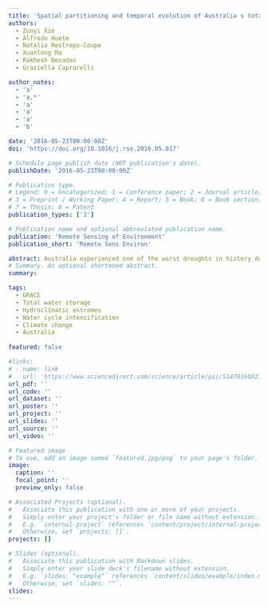 ```yaml
---
title: 'Spatial partitioning and temporal evolution of Australia s total water storage under extreme hydroclimatic impacts'
authors:
  - Zunyi Xie
  - Alfredo Huete
  - Natalia Restrepo-Coupe
  - Xuanlong Ma
  - Rakhesh Devadas
  - Graziella Caprarelli

author_notes:
  - 'a'
  - 'a,*'
  - 'a'
  - 'a'
  - 'a'
  - 'b'

date: '2016-05-23T00:00:00Z'
doi: 'https://doi.org/10.1016/j.rse.2016.05.017'

# Schedule page publish date (NOT publication's date).
publishDate: '2016-05-23T00:00:00Z'

# Publication type.
# Legend: 0 = Uncategorized; 1 = Conference paper; 2 = Journal article;
# 3 = Preprint / Working Paper; 4 = Report; 5 = Book; 6 = Book section;
# 7 = Thesis; 8 = Patent
publication_types: ['2']

# Publication name and optional abbreviated publication name.
publication: 'Remote Sensing of Environment'
publication_short: 'Remote Sens Environ'

abstract: Australia experienced one of the worst droughts in history during the early 21st-century (termed the ‘big dry’), exerting negative impacts on food production and water supply, with increased forest die-back and bushfires across large areas. Following the ‘big dry’, one of the largest La Niña events in the past century, in conjunction with an extreme positive excursion of the Southern Annular Mode (SAM), resulted in dramatic increased precipitation from 2010 to 2011 (termed the ‘big wet’), causing widespread flooding and a recorded sea level drop. Despite these extreme hydroclimatic impacts, the spatial partitioning and temporal evolution of total water storage across Australia remains unknown. In this study we investigated the spatial-temporal impacts of the recent ‘big dry’ and ‘big wet’ events on Australia's water storage dynamics using the total water storage anomaly (TWSA) data derived from the Gravity Recovery and Climate Experiment (GRACE) satellites. Results showed widespread, continental-scale decreases in TWS during the ‘big dry’, resulting in a net loss of 3.89 ± 0.47 cm (299 km3) total water, while the ‘big wet’ induced a sharp increase in TWS, equivalent to 11.68 ± 0.52 cm (898 km3) of water, or three times the total water loss during the ‘big dry’. We found highly variable continental patterns in water resources, involving differences in the direction, magnitude, and duration of TWS responses to drought and wet periods. These responses clustered into three distinct geographic zones that correlated well with the influences from multiple large-scale climate modes. Specifically, a persistent increasing trend in TWS was recorded over northern and northeastern Australia, where the climate is strongly influenced by El Niño-Southern Oscillation (ENSO). By contrast, western Australia, a region predominantly controlled by the Indian Ocean Dipole (IOD), exhibited a continuous decline in TWS during the ‘big dry’ and only a subtle increase during the ‘big wet’, indicating a weak recovery of water storage. Southeastern Australia, influenced by combined ENSO, IOD and SAM interactions, exhibited a pronounced TWS drying trend during the ‘big dry’ followed by rapid TWS increases during the ‘big wet’, with complete water storage recoveries. A spatial intensification of the water cycle was further identified, with a wetting trend over wetter regions (northern and northeastern Australia) and a drying trend over drier regions (western Australia). Our results highlight the value of GRACE derived TWSA as an important indicator of hydrological system performance for improved water impact assessments and management of water resources across space and time.
# Summary. An optional shortened abstract.
summary: 

tags:
  - GRACE
  - Total water storage
  - Hydroclimatic extremes
  - Water cycle intensification
  - Climate change
  - Australia
  
featured: false

#links:
# - name: link
#   url: 'https://www.sciencedirect.com/science/article/pii/S1470160X21006658'
url_pdf: ''
url_code: ''
url_dataset: ''
url_poster: ''
url_project: ''
url_slides: ''
url_source: ''
url_video: ''

# Featured image
# To use, add an image named `featured.jpg/png` to your page's folder.
image:
  caption: ''
  focal_point: ''
  preview_only: false

# Associated Projects (optional).
#   Associate this publication with one or more of your projects.
#   Simply enter your project's folder or file name without extension.
#   E.g. `internal-project` references `content/project/internal-project/index.md`.
#   Otherwise, set `projects: []`.
projects: []

# Slides (optional).
#   Associate this publication with Markdown slides.
#   Simply enter your slide deck's filename without extension.
#   E.g. `slides: "example"` references `content/slides/example/index.md`.
#   Otherwise, set `slides: ""`.
slides:
---
```


